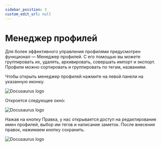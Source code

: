 ```yaml
---
sidebar_position: 3
custom_edit_url: null
---
```


# Менеджер профилей

Для более эффективного управления профилями предусмотрен функционал — Менеджер профилей. С его помощью вы можете группировать их, удалять, архивировать, совершать импорт и экспорт. Профили можно сортировать и группировать по тегам, названиям.

Чтобы открыть менеджер профилей нажмите на левой панели на указанную иконку. 

![Docusaurus logo](/img/rus/sw/new-profile-1.png)

Откроется следующее окно:

![Docusaurus logo](/img/rus/sw/new-profile-2.png)

Нажав на кнопку Правка, у нас открывается доступ на редактирование имен профилей, выбор им тегов и написание заметок. После внесения правок, нажимаем кнопку сохранить.

![Docusaurus logo](/img/rus/sw/new-profile-3.png)